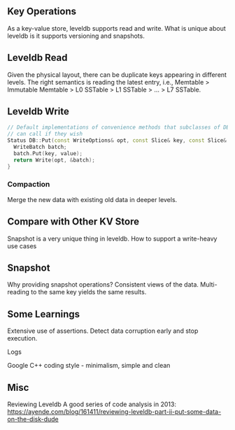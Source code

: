 
## Key Operations

As a key-value store, leveldb supports read and write. What is unique about leveldb is it supports versioning and snapshots.

## Leveldb Read
Given the physical layout, there can be duplicate keys appearing in different levels. The right semantics is reading the latest entry, i.e., Memtable > Immutable Memtable > L0 SSTable > L1 SSTable > ... > L7 SSTable.

## Leveldb Write

```C++
// Default implementations of convenience methods that subclasses of DB
// can call if they wish
Status DB::Put(const WriteOptions& opt, const Slice& key, const Slice& value) {
  WriteBatch batch;
  batch.Put(key, value);
  return Write(opt, &batch);
}
```

### Compaction
Merge the new data with existing old data in deeper levels.

## Compare with Other KV Store
Snapshot is a very unique thing in leveldb.
How to support a write-heavy use cases

## Snapshot
Why providing snapshot operations? Consistent views of the data. Multi-reading to the same key yields the same results.

## Some Learnings
Extensive use of assertions. Detect data corruption early and stop execution.

Logs

Google C++ coding style - minimalism, simple and clean


## Misc

Reviewing Leveldb
A good series of code analysis in 2013: https://ayende.com/blog/161411/reviewing-leveldb-part-ii-put-some-data-on-the-disk-dude

<!-- ## Iterators
## Version, VersionSet and TableCache
 -->
